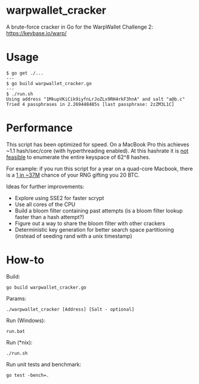 # warpwallet_cracker
A brute-force cracker in Go for the WarpWallet Challenge 2: https://keybase.io/warp/

# Usage

```
$ go get ./...
---
$ go build warpwallet_cracker.go
---
$ ./run.sh 
Using address "1MkupVKiCik9iyfnLrJoZLx9RH4rkF3hnA" and salt "a@b.c"
Tried 4 passphrases in 2.269448485s [last passphrase: 2zZM3L1C]
```

# Performance
This script has been optimized for speed. On a MacBook Pro this achieves ~1.1 hash/sec/core (with hyperthreading enabled). At this hashrate it is [not feasible](https://www.wolframalpha.com/input/?i=(62%5E8+%2F+1.1)+seconds+to+years) to enumerate the entire keyspace of 62^8 hashes.

For example: if you run this script for a year on a quad-core Macbook, there is a [1 in ~37M](https://www.wolframalpha.com/input/?i=62%5E8+%2F+(3600+*+365+*+1.1+*+4)) chance of your RNG gifting you 20 BTC.

Ideas for further improvements:
- Explore using SSE2 for faster scrypt
- Use all cores of the CPU
- Build a bloom filter containing past attempts (is a bloom filter lookup faster than a hash attempt?)
- Figure out a way to share the bloom filter with other crackers
- Deterministic key generation for better search space partitioning (instead of seeding rand with a unix timestamp)

# How-to
Build:

`go build warpwallet_cracker.go`

Params:

`./warpwallet_cracker [Address] [Salt - optional]`

Run (Windows):

`run.bat`

Run (*nix):

`./run.sh`

Run unit tests and benchmark:

`go test -bench=.`
